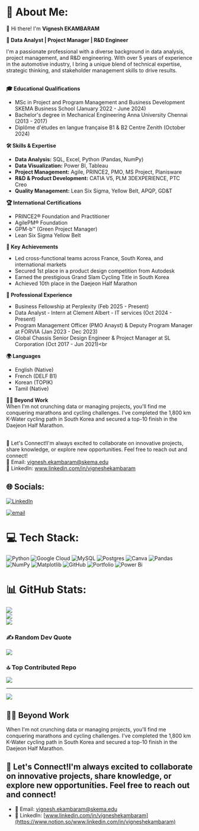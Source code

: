 # 💫 About Me:
👋 Hi there! I'm **Vignesh EKAMBARAM<br>**

**🚀 Data Analyst | Project Manager | R&D Engineer<br>**

I'm a passionate professional with a diverse background in data analysis, project management, and R&D engineering. With over 5 years of experience in the automotive industry, I bring a unique blend of technical expertise, strategic thinking, and stakeholder management skills to drive results.<br><br>

**🎓 Educational Qualifications<br>**
- MSc in Project and Program Management and Business Development SKEMA Business School (January 2022 - June 2024)<br>
- Bachelor's degree in Mechanical Engineering Anna University Chennai (2013 - 2017)<br>
- Diplôme d'études en langue française B1 & B2 Centre Zenith (October 2024)<br>

**🛠️ Skills & Expertise<br>**
- **Data Analysis:** SQL, Excel, Python (Pandas, NumPy)<br>
- **Data Visualization:** Power BI, Tableau<br>
- **Project Management:** Agile, PRINCE2, PMO, MS Project, Planisware<br>
- **R&D & Product Development:** CATIA V5, PLM 3DEXPERIENCE, PTC Creo<br>
- **Quality Management:** Lean Six Sigma, Yellow Belt, APQP, GD&T<br>

**🏆 International Certifications**<br>
- PRINCE2® Foundation and Practitioner<br>
- AgilePM® Foundation<br>
- GPM-b™ (Green Project Manager)<br>
- Lean Six Sigma Yellow Belt<br>

**🌟 Key Achievements<br>**
- Led cross-functional teams across France, South Korea, and international markets<br>
- Secured 1st place in a product design competition from Autodesk<br>
- Earned the prestigious Grand Slam Cycling Title in South Korea<br>
- Achieved 10th place in the Daejeon Half Marathon<br>

**💼 Professional Experience<br>**
- Business Fellowship at Perplexity (Feb 2025 - Present)<br>
- Data Analyst - Intern at Clement Albert - IT services (Oct 2024 - Present)<br>
- Program Management Officer (PMO Anayst) & Deputy Program Manager at FORVIA (Jan 2023 - Dec 2023)<br>
- Global Chassis Senior Design Engineer & Project Manager at SL Corporation (Oct 2017 - Jun 2021)<br<br>

**🌍 Languages<br>**
- English (Native)<br>
- French (DELF B1)<br>
- Korean (TOPIK)<br>
- Tamil (Native)<br>

**🏃‍♂️ Beyond Work<br>**
When I'm not crunching data or managing projects, you'll find me conquering marathons and cycling challenges. I've completed the 1,800 km K-Water cycling path in South Korea and secured a top-10 finish in the Daejeon Half Marathon.<br><br>

🤝 Let's Connect!I'm always excited to collaborate on innovative projects, share knowledge, or explore new opportunities. Feel free to reach out and connect!<br>
📧 Email: vignesh.ekambaram@skema.edu<br>
🔗 LinkedIn: www.linkedin.com/in/vigneshekambaram

## 🌐 Socials:
[![LinkedIn](https://img.shields.io/badge/LinkedIn-%230077B5.svg?logo=linkedin&logoColor=white)](https://linkedin.com/in/https://www.linkedin.com/in/vigneshekambaram/) 

[![email](https://img.shields.io/badge/Email-D14836?logo=gmail&logoColor=white)](mailto:vignesh.ekambaram@skema.edu) 

# 💻 Tech Stack:
![Python](https://img.shields.io/badge/python-3670A0?style=for-the-badge&logo=python&logoColor=ffdd54) ![Google Cloud](https://img.shields.io/badge/GoogleCloud-%234285F4.svg?style=for-the-badge&logo=google-cloud&logoColor=white) ![MySQL](https://img.shields.io/badge/mysql-4479A1.svg?style=for-the-badge&logo=mysql&logoColor=white) ![Postgres](https://img.shields.io/badge/postgres-%23316192.svg?style=for-the-badge&logo=postgresql&logoColor=white) ![Canva](https://img.shields.io/badge/Canva-%2300C4CC.svg?style=for-the-badge&logo=Canva&logoColor=white) ![Pandas](https://img.shields.io/badge/pandas-%23150458.svg?style=for-the-badge&logo=pandas&logoColor=white) ![NumPy](https://img.shields.io/badge/numpy-%23013243.svg?style=for-the-badge&logo=numpy&logoColor=white) ![Matplotlib](https://img.shields.io/badge/Matplotlib-%23ffffff.svg?style=for-the-badge&logo=Matplotlib&logoColor=black) ![GitHub](https://img.shields.io/badge/github-%23121011.svg?style=for-the-badge&logo=github&logoColor=white) ![Portfolio](https://img.shields.io/badge/Portfolio-%23000000.svg?style=for-the-badge&logo=firefox&logoColor=#FF7139) ![Power Bi](https://img.shields.io/badge/power_bi-F2C811?style=for-the-badge&logo=powerbi&logoColor=black)

# 📊 GitHub Stats:
![](https://github-readme-stats.vercel.app/api?username=Vignesh-Ekambaram-Analyst&theme=dark&hide_border=false&include_all_commits=false&count_private=false)<br/>
![](https://nirzak-streak-stats.vercel.app/?user=Vignesh-Ekambaram-Analyst&theme=dark&hide_border=false)<br/>
![](https://github-readme-stats.vercel.app/api/top-langs/?username=Vignesh-Ekambaram-Analyst&theme=dark&hide_border=false&include_all_commits=false&count_private=false&layout=compact)

### ✍️ Random Dev Quote
![](https://quotes-github-readme.vercel.app/api?type=horizontal&theme=radical)

### 🔝 Top Contributed Repo
![](https://github-contributor-stats.vercel.app/api?username=Vignesh-Ekambaram-Analyst&limit=5&theme=dark&combine_all_yearly_contributions=true)

---
[![](https://visitcount.itsvg.in/api?id=Vignesh-Ekambaram-Analyst&icon=0&color=0)](https://visitcount.itsvg.in)

<!-- Proudly created with GPRM ( https://gprm.itsvg.in ) -->

## 🏃‍♂️ Beyond Work

When I'm not crunching data or managing projects, you'll find me conquering marathons and cycling challenges. I've completed the 1,800 km K-Water cycling path in South Korea and secured a top-10 finish in the Daejeon Half Marathon.

## 🤝 Let's Connect!I'm always excited to collaborate on innovative projects, share knowledge, or explore new opportunities. Feel free to reach out and connect!

- 📧 Email: [vignesh.ekambaram@skema.edu](mailto:vignesh.ekambaram@skema.edu)
- 🔗 LinkedIn: [www.linkedin.com/in/vigneshekambaram](https://www.notion.so/www.linkedin.com/in/vigneshekambaram)
